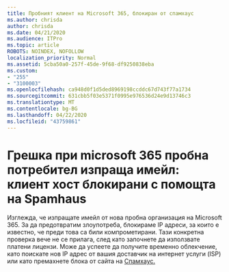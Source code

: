 ```yaml
---
title: Пробният клиент на Microsoft 365, блокиран от спамхаус
ms.author: chrisda
author: chrisda
ms.date: 04/21/2020
ms.audience: ITPro
ms.topic: article
ROBOTS: NOINDEX, NOFOLLOW
localization_priority: Normal
ms.assetid: 5cba50a0-257f-45de-9f68-df9250838eba
ms.custom:
- "255"
- "3100003"
ms.openlocfilehash: ca948d0f1d5ded8969198ccddc67d743f77a1734
ms.sourcegitcommit: 631cbb5f03e5371f0995e976536d24e9d13746c3
ms.translationtype: MT
ms.contentlocale: bg-BG
ms.lasthandoff: 04/22/2020
ms.locfileid: "43759861"
---
```

# <a name="error-when-a-microsoft-365-trial-user-sends-email-client-host-blocked-using-spamhaus"></a>Грешка при microsoft 365 пробна потребител изпраща имейл: клиент хост блокирани с помощта на Spamhaus

Изглежда, че изпращате имейл от нова пробна организация на Microsoft 365. За да предотвратим злоупотреба, блокираме IP адреси, за които е известно, че преди това са били компрометирани. Тази конкретна проверка вече не се прилага, след като започнете да използвате платени лицензи. Може да успеете да получите временно облекчение, като поискате нов IP адрес от вашия доставчик на интернет услуги (ISP) или като премахнете блока от сайта на [Спамхаус.](https://go.microsoft.com/fwlink/p/?linkid=123245)
